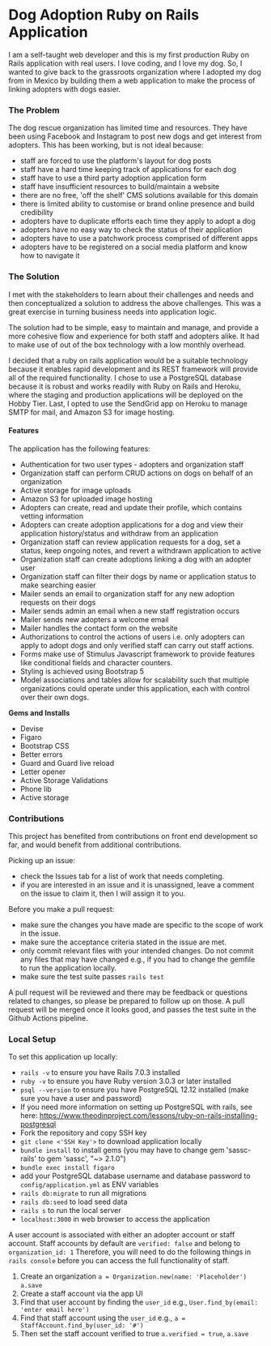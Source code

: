 # Dog Adoption Ruby on Rails Application

I am a self-taught web developer and this is my first production Ruby on Rails application with real users. I love coding, and I love my dog. So, I wanted to give back to the grassroots organization where I adopted my dog from in Mexico by building them a web application to make the process of linking adopters with dogs easier.


### The Problem

The dog rescue organization has limited time and resources. They have been using Facebook and Instagram to post new dogs and get interest from adopters. This has been working, but is not ideal because:
* staff are forced to use the platform's layout for dog posts
* staff have a hard time keeping track of applications for each dog
* staff have to use a third party adoption application form
* staff have insufficient resources to build/maintain a website
* there are no free, 'off the shelf' CMS solutions available for this domain
* there is limited ability to customise or brand online presence and build credibility
* adopters have to duplicate efforts each time they apply to adopt a dog
* adopters have no easy way to check the status of their application
* adopters have to use a patchwork process comprised of different apps
* adopters have to be registered on a social media platform and know how to navigate it


### The Solution

I met with the stakeholders to learn about their challenges and needs and then conceptualized a solution to address the above challenges. This was a great exercise in turning business needs into application logic. 

The solution had to be simple, easy to maintain and manage, and provide a more cohesive flow and experience for both staff and adopters alike. It had to make use of out of the box technology with a low monthly overhead.

I decided that a ruby on rails application would be a suitable technology because it enables rapid development and its REST framework will provide all of the required functionality. I chose to use a PostgreSQL database because it is robust and works readily with Ruby on Rails and Heroku, where the staging and production applications will be deployed on the Hobby Tier. Last, I opted to use the SendGrid app on Heroku to manage SMTP for mail, and Amazon S3 for image hosting.


#### Features

The application has the following features:
* Authentication for two user types - adopters and organization staff
* Organization staff can perform CRUD actions on dogs on behalf of an organization
* Active storage for image uploads
* Amazon S3 for uploaded image hosting
* Adopters can create, read and update their profile, which contains vetting information
* Adopters can create adoption applications for a dog and view their application history/status and withdraw from an application
* Organization staff can review application requests for a dog, set a status, keep ongoing notes, and revert a withdrawn application to active
* Organization staff can create adoptions linking a dog with an adopter user
* Organization staff can filter their dogs by name or application status to make searching easier
* Mailer sends an email to organization staff for any new adoption requests on their dogs
* Mailer sends admin an email when a new staff registration occurs
* Mailer sends new adopters a welcome email
* Mailer handles the contact form on the website
* Authorizations to control the actions of users i.e. only adopters can apply to adopt dogs and only verified staff can carry out staff actions.
* Forms make use of Stimulus Javascript framework to provide features like conditional fields and character counters.
* Styling is achieved using Bootstrap 5
* Model associations and tables allow for scalability such that multiple organizations could operate under this application, each with control over their own dogs.

**Gems and Installs**

* Devise
* Figaro
* Bootstrap CSS
* Better errors
* Guard and Guard live reload
* Letter opener
* Active Storage Validations
* Phone lib
* Active storage



### Contributions

This project has benefited from contributions on front end development so far, and would benefit from additional contributions. 

Picking up an issue:
* check the Issues tab for a list of work that needs completing. 
* if you are interested in an issue and it is unassigned, leave a comment on the issue to claim it, then I will assign it to you. 

Before you make a pull request: 
* make sure the changes you have made are specific to the scope of work in the issue.
* make sure the acceptance criteria stated in the issue are met. 
* only commit relevant files with your intended changes. Do not commit any files that may have changed e.g., if you had to change the gemfile to run the application locally.
* make sure the test suite passes `rails test`

A pull request will be reviewed and there may be feedback or questions related to changes, so please be prepared to follow up on those. A pull request will be merged once it looks good, and passes the test suite in the Github Actions pipeline.


### Local Setup

To set this application up locally:
* `rails -v` to ensure you have Rails 7.0.3 installed
* `ruby -v` to ensure you have Ruby version 3.0.3 or later installed
* `psql --version` to ensure you have PostgreSQL 12.12 installed (make sure you have a user and password)
* If you need more information on setting up PostgreSQL with rails, see here: https://www.theodinproject.com/lessons/ruby-on-rails-installing-postgresql
* Fork the repository and copy SSH key
* `git clone <'SSH Key'>` to download application locally
* `bundle install` to install gems (you may have to change gem 'sassc-rails' to gem 'sassc', "~> 2.1.0")
* `bundle exec install figaro` 
* add your PostgreSQL database username and database password to `config/application.yml` as ENV variables
* `rails db:migrate` to run all migrations
* `rails db:seed` to load seed data
* `rails s` to run the local server
* `localhost:3000` in web browser to access the application

A user account is associated with either an adopter account or staff account. 
Staff accounts by default are `verified: false` and belong to `organization_id: 1`
Therefore, you will need to do the following things in `rails console` before you can access the full functionality of staff. 
1) Create an organization `a = Organization.new(name: 'Placeholder')` `a.save`
2) Create a staff account via the app UI
3) Find that user account by finding the `user_id` e.g., `User.find_by(email: 'enter email here')`
4) Find that staff account using the `user_id` e.g., `a = StaffAccount.find_by(user_id: '#')`
5) Then set the staff account verified to true `a.verified = true`, `a.save`
